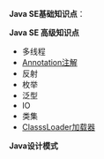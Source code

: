 
**Java SE基础知识点**：



**Java SE 高级知识点**

- 多线程
- [Annotation注解](https://github.com/13767004362/JavaTraining/tree/master/AnnotationDemo)
- 反射
- 枚举
- 泛型
- IO
- 类集
- [ClasssLoader加载器](https://github.com/13767004362/JavaTraining/tree/master/ClassLoaderDemo)

**Java设计模式**


